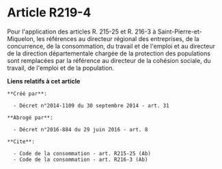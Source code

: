 # Article R219-4

Pour l'application des articles R. 215-25 et R. 216-3 à Saint-Pierre-et-Miquelon, les références au directeur régional des
entreprises, de la concurrence, de la consommation, du travail et de l'emploi et au directeur de la direction départementale
chargée de la protection des populations sont remplacées par la référence au directeur de la cohésion sociale, du travail, de
l'emploi et de la population.

**Liens relatifs à cet article**

	**Créé par**:

	  - Décret n°2014-1109 du 30 septembre 2014 - art. 31

	**Abrogé par**:

	  - Décret n°2016-884 du 29 juin 2016 - art. 8

	**Cite**:

	  - Code de la consommation - art. R215-25 (Ab)
	  - Code de la consommation - art. R216-3 (Ab)
